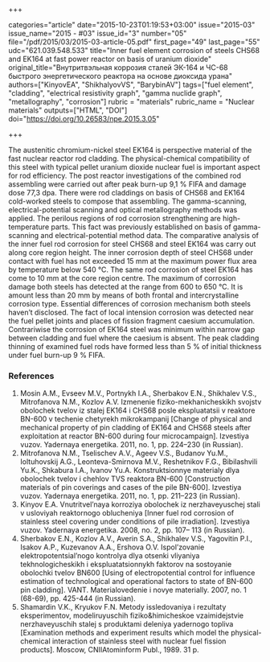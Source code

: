 +++

categories="article"
date="2015-10-23T01:19:53+03:00"
issue="2015-03"
issue_name="2015 - #03"
issue_id="3"
number="05"
file="/pdf/2015/03/2015-03-article-05.pdf"
first_page="49"
last_page="55"
udc="621.039.548.533"
title="Inner fuel element corrosion of steels CHS68 and EK164 at fast power reactor on basis of uranium dioxide"
original_title="Внутритвэльная коррозия сталей ЭК-164 и ЧС-68 быстрого энергетического реактора на основе диоксида урана"
authors=["KinyovEA", "ShikhalyovVS", "BarybinAV"]
tags=["fuel element", "cladding", "electrical resistivity graph", "gamma nuclide graph", "metallography", "corrosion"]
rubric = "materials"
rubric_name = "Nuclear materials"
outputs=["HTML", "DOI"]
doi="https://doi.org/10.26583/npe.2015.3.05"

+++

The austenitic chromium-nickel steel EK164 is perspective material of the fast nuclear reactor rod cladding. The physical-chemical compatibility of this steel with typical pellet uranium dioxide nuclear fuel is important aspect for rod efficiency. The post reactor investigations of the combined rod assembling were carried out after peak burn-up 9,1 % FIFA and damage dose 77,3 dpa. There were rod claddings on basis of CHS68 and EK164 cold-worked steels to compose that assembling. The gamma-scanning, electrical-potential scanning and optical metallography methods was applied. The perilous regions of rod corrosion strengthening are high-temperature parts. This fact was previously established on basis of gamma-scanning and electrical-potential method data. The comparative analysis of the inner fuel rod corrosion for steel CHS68 and steel EK164 was carry out along core region height. The inner corrosion depth of steel CHS68 under contact with fuel has not exceeded 15 mm at the maximum power flux area by temperature below 540 °C. The same rod corrosion of steel EK164 has come to 10 mm at the core region centre. The maximum of corrosion damage both steels has detected at the range from 600 to 650 °C. It is amount less than 20 mm by means of both frontal and intercrystalline corrosion type. Essential differences of corrosion mechanism both steels haven’t disclosed. The fact of local intension corrosion was detected near the fuel pellet joints and places of fission fragment caesium accumulation. Contrariwise the corrosion of EK164 steel was minimum within narrow gap between cladding and fuel where the caesium is absent. The peak cladding thinning of examined fuel rods have formed less than 5 % of initial thickness under fuel burn-up 9 % FIFA.

### References

1. Mosin A.M., Evseev M.V., Portnykh I.A., Sherbakov E.N., Shikhalev V.S., Mitrofanova N.M., Kozlov A.V. Izmenenie fiziko-mekhanicheskikh svojstv obolochek tvelov iz stalej EK164 i CHS68 posle ekspluatatsii v reaktore BN-600 v techenie chetyrekh mikrokampanij [Change of physical and mechanical property of pin cladding of EK164 and CHS68 steels after exploitation at reactor BN-600 during four microcampaign]. Izvestiya vuzov. Yadernaya energetika. 2011, no. 1, pp. 224–230 (in Russian).
2. Mitrofanova N.M., Tselischev A.V., Ageev V.S., Budanov Yu.M., Ioltuhovskij A.G., Leonteva-Smirnova M.V., Reshetnikov F.G., Bibilashvili Yu.K., Shkabura I.A., Ivanov Yu.A. Konstruktsionnye materialy dlya obolochek tvelov i chehlov TVS reaktora BN-600 [Сonstruction materials of pin coverings and cases of the pile BN-600]. Izvestiya vuzov. Yadernaya energetika. 2011, no. 1, pp. 211–223 (in Russian).
3. Kinyov E.A. Vnutritvel’naya korroziya obolochek iz nerzhaveyuschej stali v usloviyah reaktornogo oblucheniya [Inner fuel rod corrosion of stainless steel covering under conditions of pile irradiation]. Izvestiya vuzov. Yadernaya energetika. 2008, no. 2, pp. 107– 113 (in Russian).
4. Sherbakov E.N., Kozlov A.V., Averin S.A., Shikhalev V.S., Yagovitin P.I., Isakov A.P., Kuzevanov A.A., Ershova O.V. Ispol’zovanie elektropotentsial’nogo kontrolya dlya otsenki vliyaniya tekhnologicheskikh i ekspluatatsionnykh faktorov na sostoyanie obolochki tvelov BN600 [Using of electropotential control for influence estimation of technological and operational factors to state of BN-600 pin cladding]. VANT. Materialovedenie i novye materially. 2007, no. 1 (68-69), pp. 425-444 (in Russian).
5. Shamardin V.K., Kryukov F.N. Metody issledovaniya i rezultaty eksperimentov, modeliruyuschih fiziko&himicheskoe vzaimidejstvie nerzhaveyuschih stalej s produktami deleniya yadernogo topliva [Examination methods and experiment results which model the physical-chemical interaction of stainless steel with nuclear fuel fission products]. Moscow, CNIIAtominform Publ., 1989. 31 p.